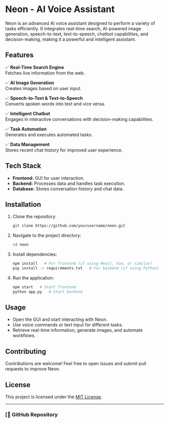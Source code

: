 # Neon - AI Voice Assistant

Neon is an advanced AI voice assistant designed to perform a variety of tasks efficiently. It integrates real-time search, AI-powered image generation, speech-to-text, text-to-speech, chatbot capabilities, and decision-making, making it a powerful and intelligent assistant.

## Features

✅ **Real-Time Search Engine**  
Fetches live information from the web.  

✅ **AI Image Generation**  
Creates images based on user input.  

✅ **Speech-to-Text & Text-to-Speech**  
Converts spoken words into text and vice versa.  

✅ **Intelligent Chatbot**  
Engages in interactive conversations with decision-making capabilities.  

✅ **Task Automation**  
Generates and executes automated tasks.  

✅ **Data Management**  
Stores recent chat history for improved user experience.  

## Tech Stack

- **Frontend:** GUI for user interaction.  
- **Backend:** Processes data and handles task execution.  
- **Database:** Stores conversation history and chat data.  

## Installation

1. Clone the repository:
   ```sh
   git clone https://github.com/yourusername/neon.git
   ```
2. Navigate to the project directory:
   ```sh
   cd neon
   ```
3. Install dependencies:
   ```sh
   npm install   # For frontend (if using React, Vue, or similar)
   pip install -r requirements.txt   # For backend (if using Python)
   ```
4. Run the application:
   ```sh
   npm start   # Start frontend
   python app.py   # Start backend
   ```

## Usage

- Open the GUI and start interacting with Neon.
- Use voice commands or text input for different tasks.
- Retrieve real-time information, generate images, and automate workflows.

## Contributing

Contributions are welcome! Feel free to open issues and submit pull requests to improve Neon.

## License

This project is licensed under the [MIT License](LICENSE).  

---

### [🔗 GitHub Repository 

